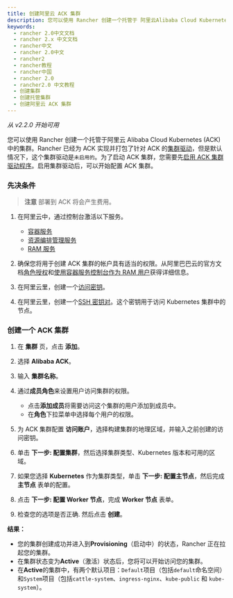 ```yaml
---
title: 创建阿里云 ACK 集群
description: 您可以使用 Rancher 创建一个托管于 阿里云Alibaba Cloud Kubernetes (ACK) 中的集群。Rancher 已经为ACK实现并打包了针对ACK的集群驱动，但是默认情况下，这个集群驱动是`未启用的`。为了启动 ACK 集群，您需要先启用 ACK 集群驱动程序。启用集群驱动后，可以开始配置 ACK 集群。
keywords:
  - rancher 2.0中文文档
  - rancher 2.x 中文文档
  - rancher中文
  - rancher 2.0中文
  - rancher2
  - rancher教程
  - rancher中国
  - rancher 2.0
  - rancher2.0 中文教程
  - 创建集群
  - 创建托管集群
  - 创建阿里云 ACK 集群
---
```


_从 v2.2.0 开始可用_

您可以使用 Rancher 创建一个托管于阿里云 Alibaba Cloud Kubernetes (ACK) 中的集群。Rancher 已经为 ACK 实现并打包了针对 ACK 的[集群驱动](/docs/rancher2/admin-settings/drivers/cluster-drivers/_index)，但是默认情况下，这个集群驱动是`未启用的`。为了启动 ACK 集群，您需要先[启用 ACK 集群驱动程序](/docs/rancher2/admin-settings/drivers/cluster-drivers/_index)。启用集群驱动后，可以开始配置 ACK 集群。

### 先决条件

> **注意**
> 部署到 ACK 将会产生费用。

1. 在阿里云中，通过控制台激活以下服务。

   - [容器服务](https://cs.console.aliyun.com)
   - [资源编排管理服务](https://ros.console.aliyun.com)
   - [RAM 服务](https://ram.console.aliyun.com)

2. 确保您将用于创建 ACK 集群的帐户具有适当的权限。从阿里巴巴云的官方文档[角色授权](https://www.alibabacloud.com/help/doc-detail/86483.htm)和[使用容器服务控制台作为 RAM 用户](https://www.alibabacloud.com/help/doc-detail/86484.htm)获得详细信息。

3. 在阿里云里，创建一个[访问密钥](https://www.alibabacloud.com/help/doc-detail/53045.html)。

4. 在阿里云里，创建一个[SSH 密钥对](https://www.alibabacloud.com/help/doc-detail/51793.html)。这个密钥用于访问 Kubernetes 集群中的节点。

### 创建一个 ACK 集群

1. 在 **集群** 页，点击 **添加**。

1. 选择 **Alibaba ACK**。

1. 输入 **集群名称**。

1. 通过**成员角色**来设置用户访问集群的权限。

   - 点击**添加成员**将需要访问这个集群的用户添加到成员中。
   - 在**角色**下拉菜单中选择每个用户的权限。

1. 为 ACK 集群配置 **访问账户**，选择构建集群的地理区域，并输入之前创建的访问密钥。

1. 单击 **下一步: 配置集群**，然后选择集群类型、Kubernetes 版本和可用的区域。

1. 如果您选择 **Kubernetes** 作为集群类型，单击 **下一步: 配置主节点**，然后完成 **主节点** 表单的配置。

1. 点击 **下一步: 配置 Worker 节点**，完成 **Worker 节点** 表单。

1. 检查您的选项是否正确. 然后点击 **创建**。

**结果：**

- 您的集群创建成功并进入到**Provisioning**（启动中）的状态，Rancher 正在拉起您的集群。
- 在集群状态变为**Active**（激活）状态后，您将可以开始访问您的集群。
- 在**Active**的集群中，有两个默认项目：`Default`项目（包括`default`命名空间）和`System`项目（包括`cattle-system`、`ingress-nginx`、`kube-public` 和 `kube-system`）。
